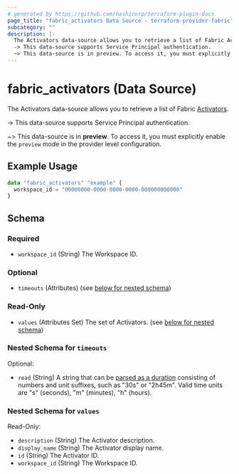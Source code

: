 ```yaml
---
# generated by https://github.com/hashicorp/terraform-plugin-docs
page_title: "fabric_activators Data Source - terraform-provider-fabric"
subcategory: ""
description: |-
  The Activators data-source allows you to retrieve a list of Fabric Activators https://learn.microsoft.com/fabric/real-time-intelligence/event-streams/add-destination-activator.
  -> This data-source supports Service Principal authentication.
  ~> This data-source is in preview. To access it, you must explicitly enable the preview mode in the provider level configuration.
---
```


# fabric_activators (Data Source)

The Activators data-source allows you to retrieve a list of Fabric [Activators](https://learn.microsoft.com/fabric/real-time-intelligence/event-streams/add-destination-activator).

-> This data-source supports Service Principal authentication.

~> This data-source is in **preview**. To access it, you must explicitly enable the `preview` mode in the provider level configuration.

## Example Usage

```terraform
data "fabric_activators" "example" {
  workspace_id = "00000000-0000-0000-0000-000000000000"
}
```

<!-- schema generated by tfplugindocs -->
## Schema

### Required

- `workspace_id` (String) The Workspace ID.

### Optional

- `timeouts` (Attributes) (see [below for nested schema](#nestedatt--timeouts))

### Read-Only

- `values` (Attributes Set) The set of Activators. (see [below for nested schema](#nestedatt--values))

<a id="nestedatt--timeouts"></a>

### Nested Schema for `timeouts`

Optional:

- `read` (String) A string that can be [parsed as a duration](https://pkg.go.dev/time#ParseDuration) consisting of numbers and unit suffixes, such as "30s" or "2h45m". Valid time units are "s" (seconds), "m" (minutes), "h" (hours).

<a id="nestedatt--values"></a>

### Nested Schema for `values`

Read-Only:

- `description` (String) The Activator description.
- `display_name` (String) The Activator display name.
- `id` (String) The Activator ID.
- `workspace_id` (String) The Workspace ID.
